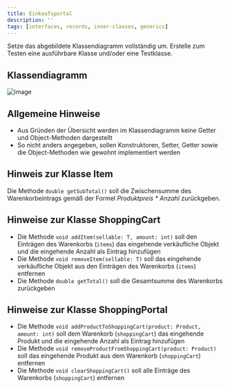 ```yaml
---
title: Einkaufsportal
description: ''
tags: [interfaces, records, inner-classes, generics]
---
```


Setze das abgebildete Klassendiagramm vollständig um. Erstelle zum Testen eine ausführbare Klasse und/oder eine Testklasse.

## Klassendiagramm

![image](https://user-images.githubusercontent.com/47243617/212542562-b4a3c38a-6a91-47f7-a01e-99f0c5ce5e70.png)

## Allgemeine Hinweise

- Aus Gründen der Übersicht werden im Klassendiagramm keine Getter und Object-Methoden dargestellt
- So nicht anders angegeben, sollen Konstruktoren, Setter, Getter sowie die Object-Methoden wie gewohnt implementiert werden

## Hinweis zur Klasse Item

Die Methode `double getSubTotal()` soll die Zwischensumme des Warenkorbeintrags gemäß der Formel _Produktpreis \* Anzahl_ zurückgeben.

## Hinweise zur Klasse ShoppingCart

- Die Methode `void addItem(sellable: T, amount: int)` soll den Einträgen des Warenkorbs (`items`) das eingehende verkäufliche Objekt und die eingehende Anzahl als Eintrag hinzufügen
- Die Methode `void removeItem(sellable: T)` soll das eingehende verkäufliche Objekt aus den Einträgen des Warenkorbs (`items`) entfernen
- Die Methode `double getTotal()` soll die Gesamtsumme des Warenkorbs zurückgeben

## Hinweise zur Klasse ShoppingPortal

- Die Methode `void addProductToShoppingCart(product: Product, amount: int)` soll dem Warenkorb (`shoppingCart`) das eingehende Produkt und die eingehende Anzahl als
  Eintrag hinzufügen
- Die Methode `void removeProductFromShoppingCart(product: Product)` soll das eingehende Produkt aus dem Warenkorb (`shoppingCart`) entfernen
- Die Methode `void clearShoppingCart()` soll alle Einträge des Warenkorbs (`shoppingCart`) entfernen

